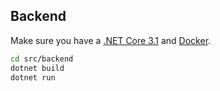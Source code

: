 ## Backend

Make sure you have a [.NET Core 3.1](https://dotnet.microsoft.com/download) and [Docker](https://www.docker.com/).

```sh
cd src/backend
dotnet build
dotnet run
```
